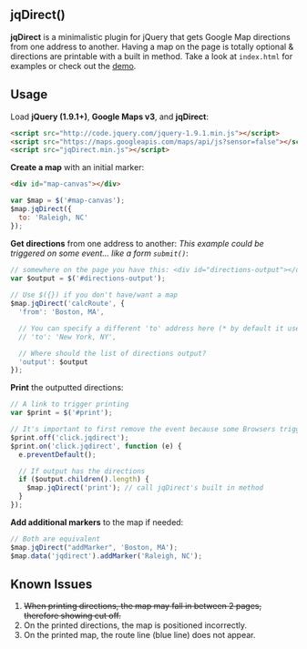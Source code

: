 ## jqDirect()

**jqDirect** is a minimalistic plugin for jQuery that gets Google Map directions from one address to another. Having a map 
on the page is totally optional & directions are printable with a built in method. Take a look at `index.html` for 
examples or check out the [demo](http://istocode.com/shared/jqDirect/).

## Usage
Load **jQuery (1.9.1+)**, **Google Maps v3**, and **jqDirect**:

```html
<script src="http://code.jquery.com/jquery-1.9.1.min.js"></script>
<script src="https://maps.googleapis.com/maps/api/js?sensor=false"></script>
<script src="jqDirect.min.js"></script>
```
 
**Create a map** with an initial marker:
	
```html
<div id="map-canvas"></div>
```
```javascript
var $map = $('#map-canvas');
$map.jqDirect({
  to: 'Raleigh, NC'
});
```


**Get directions** from one address to another:
_This example could be triggered on some event... like a form `submit()`_:

```javascript
// somewhere on the page you have this: <div id="directions-output"></div>
var $output = $('#directions-output');
	
// Use $({}) if you don't have/want a map
$map.jqDirect('calcRoute', {
  'from': 'Boston, MA', 

  // You can specify a different 'to' address here (* by default it uses the one you set above )
  // 'to': 'New York, NY',

  // Where should the list of directions output?
  'output': $output
});
```
	
**Print** the outputted directions:

```javascript
// A link to trigger printing
var $print = $('#print');

// It's important to first remove the event because some Browsers trigger `print()` more than once
$print.off('click.jqdirect');
$print.on('click.jqdirect', function (e) {
  e.preventDefault();

  // If output has the directions
  if ($output.children().length) {
    $map.jqDirect('print'); // call jqDirect's built in method
  }
});
```
      
**Add additional markers** to the map if needed:

```javascript	
// Both are equivalent
$map.jqDirect("addMarker", 'Boston, MA');
$map.data('jqdirect').addMarker('Raleigh, NC');
```
	
## Known Issues

1. <del>When printing directions, the map may fall in between 2 pages, therefore showing cut off.</del>
2. On the printed directions, the map is positioned incorrectly.
3. On the printed map, the route line (blue line) does not appear.

